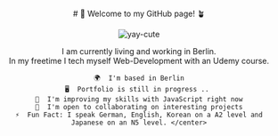 <center># 🌱 Welcome to my GitHub page! 🪴

![yay-cute](https://github.com/Maibyouka/Maibyouka/assets/125080981/9f0b04db-7e7b-49f2-a4a1-e1d625e11d60)

I am currently living and working in Berlin. <br>
In my freetime I tech myself Web-Development with an Udemy course. 

    🌍  I'm based in Berlin
    🖥️  Portfolio is still in progress .. 
    🧠  I'm improving my skills with JavaScript right now
    🤝  I'm open to collaborating on interesting projects
    ⚡  Fun Fact: I speak German, English, Korean on a A2 level and Japanese on an N5 level. </center>
